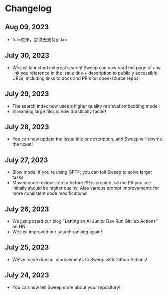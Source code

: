 # Changelog

## Aug 09, 2023
- fork过来，尝试去支持gitlab

## July 30, 2023
- We just launched external search! Sweep can now read the page of any link you reference in the issue title + description to publicly accessible URLs, including links to docs and PR's on open-source repos!

## July 29, 2023
- The search index now uses a higher quality retrieval embedding model!
- Streaming large files is now drastically faster!

## July 28, 2023
- You can now update the issue title or description, and Sweep will rewrite the ticket!

## July 27, 2023
- Slow mode! If you're using GPT4, you can tell Sweep to solve larger tasks.
- Moved code review step to before PR is created, so the PR you see initially should be higher quality. Also various prompt improvements for more consistent code modifications!

## July 26, 2023
- We just posted our blog "Letting an AI Junior Dev Run GitHub Actions" on HN.
- We just improved our search ranking again!

## July 25, 2023
- We've made drastic improvements to Sweep with Github Actions!

## July 24, 2023
- You can now tell Sweep more about your repository!
